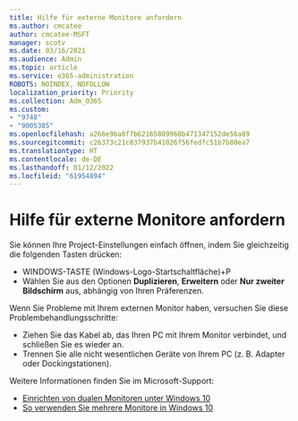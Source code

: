 ```yaml
---
title: Hilfe für externe Monitore anfordern
ms.author: cmcatee
author: cmcatee-MSFT
manager: scotv
ms.date: 03/16/2021
ms.audience: Admin
ms.topic: article
ms.service: o365-administration
ROBOTS: NOINDEX, NOFOLLOW
localization_priority: Priority
ms.collection: Adm_O365
ms.custom:
- "9748"
- "9005385"
ms.openlocfilehash: a266e9ba0f7b62165809968b471347152de56a89
ms.sourcegitcommit: c26373c21c837937b41026f56fedfc51b7b80ea7
ms.translationtype: HT
ms.contentlocale: de-DE
ms.lasthandoff: 01/12/2022
ms.locfileid: "61954894"
---
```

# <a name="get-help-with-external-monitors"></a>Hilfe für externe Monitore anfordern

Sie können Ihre Project-Einstellungen einfach öffnen, indem Sie gleichzeitig die folgenden Tasten drücken:

- WINDOWS-TASTE (Windows-Logo-Startschaltfläche)+P
- Wählen Sie aus den Optionen **Duplizieren**, **Erweitern** oder **Nur zweiter Bildschirm** aus, abhängig von Ihren Präferenzen.

Wenn Sie Probleme mit Ihrem externen Monitor haben, versuchen Sie diese Problembehandlungsschritte:

- Ziehen Sie das Kabel ab, das Ihren PC mit Ihrem Monitor verbindet, und schließen Sie es wieder an.
- Trennen Sie alle nicht wesentlichen Geräte von Ihrem PC (z. B. Adapter oder Dockingstationen).

Weitere Informationen finden Sie im Microsoft-Support:

- [Einrichten von dualen Monitoren unter Windows 10](https://support.microsoft.com/windows/set-up-dual-monitors-on-windows-10-3d5c15dc-cc63-d850-aeb6-b41778147554)
- [So verwenden Sie mehrere Monitore in Windows 10](https://support.microsoft.com/windows/how-to-use-multiple-monitors-in-windows-10-329c6962-5a4d-b481-7baa-bec9671f728a)

